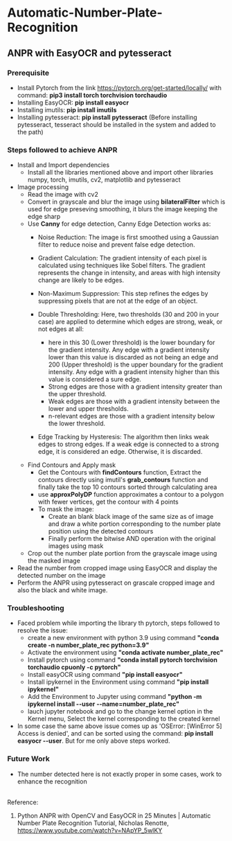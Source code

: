 # Automatic-Number-Plate-Recognition

## ANPR with EasyOCR and pytesseract

### Prerequisite
- Install Pytorch from the link https://pytorch.org/get-started/locally/ with command: **pip3 install torch torchvision torchaudio**
- Installing EasyOCR: **pip install easyocr**
- Installing imutils: **pip install imutils**
- Installing pytesseract: **pip install pytesseract** (Before installing pytesseract, tesseract should be installed in the system and added to the path)

### Steps followed to achieve ANPR
- Install and Import dependencies
  - Install all the libraries mentioned above and import other libraries numpy, torch, imutils, cv2, matplotlib and pytesseract
- Image processing
  - Read the image with cv2
  - Convert in grayscale and blur the image using **bilateralFilter** which is used for edge preseving smoothing, it blurs the image keeping the edge sharp
  - Use **Canny** for edge detection, Canny Edge Detection works as:
    - Noise Reduction: The image is first smoothed using a Gaussian filter to reduce noise and prevent false edge detection.
    -  Gradient Calculation: The gradient intensity of each pixel is calculated using techniques like Sobel filters. The gradient represents the change in intensity, and areas with high intensity change are likely to be edges.
    - Non-Maximum Suppression: This step refines the edges by suppressing pixels that are not at the edge of an object.

    - Double Thresholding: Here, two thresholds (30 and 200 in your case) are applied to determine which edges are strong, weak, or not edges at all:

        - here in this 30 (Lower threshold) is the lower boundary for the gradient intensity. Any edge with a gradient intensity lower than this value is discarded as not being an edge and 200 (Upper threshold) is the upper boundary for the gradient intensity. Any edge with a gradient intensity higher than this value is considered a sure edge.
        - Strong edges are those with a gradient intensity greater than the upper threshold.
        - Weak edges are those with a gradient intensity between the lower and upper thresholds.
        - n-relevant edges are those with a gradient intensity below the lower threshold.
    - Edge Tracking by Hysteresis: The algorithm then links weak edges to strong edges. If a weak edge is connected to a strong edge, it is considered an edge. Otherwise, it is discarded.
  - Find Contours and Apply mask
    - Get the Contours with **findContours** function, Extract the contours directly using imutil's **grab_contours** function and finally take the top 10 contours sorted through calculating area
    - use **approxPolyDP** function approximates a contour to a polygon with fewer vertices, get the contour with 4 points
    - To mask the image:
      - Create an blank black image of the same size as of image and draw a white portion corresponding to the number plate position using the detected contours
      - Finally perform the bitwise AND operation with the original images using mask
  - Crop out the number plate portion from the grayscale image using the masked image
- Read the number from cropped image using EasyOCR and display the detected number on the image
- Perform the ANPR using pytesseract on grascale cropped image and also the black and white image.

### Troubleshooting
- Faced problem while importing the library th pytorch, steps followed to resolve the issue:
  - create a new environment with python 3.9 using command **"conda create -n number_plate_rec python=3.9"**
  - Activate the environment using **"conda activate number_plate_rec"**
  - Install pytorch using command **"conda install pytorch torchvision torchaudio cpuonly -c pytorch"**
  - Install easyOCR using command **"pip install easyocr"**
  - Install ipykernel in the Environment using command **"pip install ipykernel"**
  - Add the Environment to Jupyter using command **"python -m ipykernel install --user --name=number_plate_rec"**
  - lauch jupyter notebook and go to the change kernel option in the Kernel menu, Select the kernel corresponding to the created kernel
- In some case the same above issue comes up as 'OSError: [WinError 5] Access is denied', and can be sorted using the command: **pip install easyocr --user**. But for me only above steps worked. 
 
### Future Work
- The number detected here is not exactly proper in some cases, work to enhance the recognition</br></br>


Reference:
1. Python ANPR with OpenCV and EasyOCR in 25 Minutes | Automatic Number Plate Recognition Tutorial, Nicholas Renotte, https://www.youtube.com/watch?v=NApYP_5wlKY


